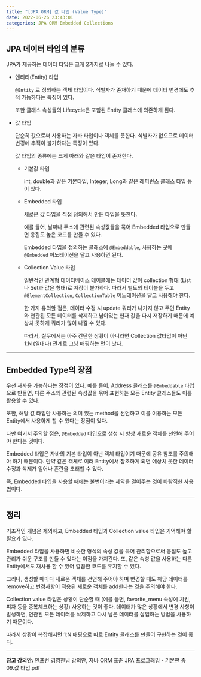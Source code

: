 ```yaml
---
title: "[JPA ORM] 값 타입 (Value Type)"
date: 2022-06-26 23:43:01
categories: JPA ORM Embedded Collections
---
```


## JPA 데이터 타입의 분류

JPA가 제공하는 데이터 타입은 크게 2가지로 나눌 수 있다.

- 엔티티(Entity) 타입

  `@Entity` 로 정의하는 객체 타입이다. 식별자가 존재하기 때문에 데이터 변경에도 추적 가능하다는 특징이 있다.

  또한 클래스 속성들의 Lifecycle은 포함된 Entity 클래스에 의존하게 된다.

- 값 타입

  단순히 값으로써 사용하는 자바 타입이나 객체를 뜻한다. 식별자가 없으므로 데이터 변경에 추적이 불가하다는 특징이 있다.

  값 타입의 종류에는 크게 아래와 같은 타입이 존재한다.

  - 기본값 타입

    int, double과 같은 기본타입, Integer, Long과 같은 레퍼런스 클래스 타입 등이 있다.

  - Embedded 타입

    새로운 값 타입을 직접 정의해서 만든 타입을 뜻한다. 

    예를 들어, 날짜나 주소에 관련된 속성값들을 묶어 Embedded 타입으로 만들면 응집도 높은 코드를 만들 수 있다.

    Embedded 타입을 정의하는 클래스에 `@Embeddable`, 사용하는 곳에 `@Embedded` 어노테이션을 달고 사용하면 된다.

  - Collection Value 타입

    일반적인 관계형 데이터베이스 테이블에는 데이터 값이 collection 형태 (List나 Set과 값은 형태)로 저장이 불가하다. 따라서 별도의 테이블을 두고 `@ElementCollection`, `CollectionTable` 어노테이션을 달고 사용해야 한다.

    한 가지 유의할 점은, 데이터 수정 시 update 쿼리가 나가지 않고 주인 Entity와 연관된 모든 데이터를 삭제하고 남아있는 현재 값을 다시 저장하기 때문에 예상치 못하게 쿼리가 많이 나갈 수 있다.

    따라서, 실무에서는 아주 간단한 상황이 아니라면 Collection 값타입이 아닌 1:N (일대다) 관계로 그냥 매핑하는 편이 낫다.

- - -

## Embedded Type의 장점

우선 재사용 가능하다는 장점이 있다. 예를 들어, Address 클래스를 `@Embeddable` 타입으로 만들면, 다른 주소와 관련된 속성값을 묶어 표현하는 모든 Entity 클래스들도 이를 활용할 수 있다.

또한, 해당 값 타입만 사용하는 의미 있는 method을 선언하고 이를 이용하는 모든 Entity에서 사용하게 할 수 있다는 장점이 있다.

다만 여기서 주의할 점은, `@Embedded` 타입으로 생성 시 항상 새로운 객체를 선언해 주어야 한다는 것이다. 

Embedded 타입은 자바의 기본 타입이 아닌 객체 타입이기 때문에 공유 참조를 주의해야 하기 때문이다. 만약 같은 객체로 여러 Entity에서 참조하게 되면 예상치 못한 데이터 수정과 삭제가 일어나 혼란을 초래할 수 있다.

즉, Embedded 타입을 사용할 때에는 불변이라는 제약을 걸어주는 것이 바람직한 사용법이다.

- - -

## 정리

기초적인 개념은 제외하고, Embedded 타입과 Collection value 타입은 기억해야 할 필요가 있다.

Embedded 타입을 사용하면 비슷한 형식의 속성 값을 묶어 관리함으로써 응집도 높고 관리가 쉬운 구조를 만들 수 있다는 이점을 가져간다. 또, 같은 속성 값을 사용하는 다른 Entity에서도 재사용 할 수 있어 깔끔한 코드를 유지할 수 있다. 

그러나, 생성할 때마다 새로운 객체를 선언해 주어야 하며 변경할 때도 해당 데이터를 remove하고 변경사항이 적용된 새로운 객체를 add한다는 것을 주의해야 한다.

Collection value 타입은 상황이 단순할 때 (예를 들면, favorite_menu 속성에 치킨, 피자 등을 중복체크하는 상황) 사용하는 것이 좋다. 데이터가 많은 상황에서 변경 사항이 발생하면, 연관된 모든 데이터를 삭제하고 다시 남은 데이터를 삽입하는 방법을 사용하기 때문이다.

 따라서 상황이 복잡해지면 1:N 매핑으로 따로 Entity 클래스를 만들어 구현하는 것이 좋다.


- - -


**참고 강의안:** 인프런 김영한님 강의안, 자바 ORM 표준 JPA 프로그래밍 - 기본편 중 09.값 타입.pdf
